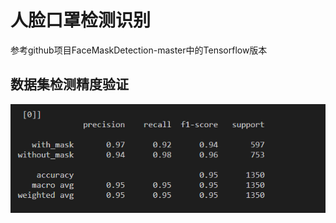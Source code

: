 # 人脸口罩检测识别
参考github项目FaceMaskDetection-master中的Tensorflow版本

## 数据集检测精度验证
<img src="assets\dataset数据集精度验证.png">
